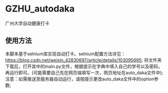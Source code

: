# GZHU_autodaka
广州大学自动健康打卡
## 使用方法
本脚本基于selnium库实现自动打卡。selnium配置方法详见：https://blog.csdn.net/weixin_42830697/article/details/103095695;
将文件夹下载后，打开其中的main.py文件，根据提示在字典中填入自己的学号以及密码，再运行即可。(可能需要自己先在网页端填写一次，网页地址在auto_daka文件中);
注意：如需推送至服务器自动运行，请按提示更改auto_daka文件中的option参数;
